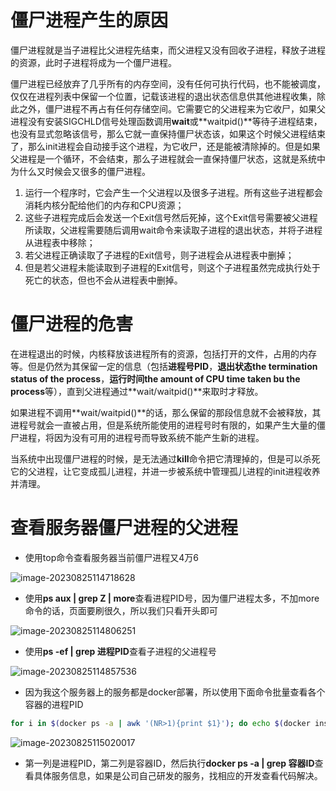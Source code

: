 # 僵尸进程产生的原因

​        僵尸进程就是当子进程比父进程先结束，而父进程又没有回收子进程，释放子进程的资源，此时子进程将成为一个僵尸进程。

​        僵尸进程已经放弃了几乎所有的内存空间，没有任何可执行代码，也不能被调度，仅仅在进程列表中保留一个位置，记载该进程的退出状态信息供其他进程收集，除此之外，僵尸进程不再占有任何存储空间。它需要它的父进程来为它收尸，如果父进程没有安装SIGCHLD信号处理函数调用**wait**或**waitpid()**等待子进程结束，也没有显式忽略该信号，那么它就一直保持僵尸状态该，如果这个时候父进程结束了，那么init进程会自动接手这个进程，为它收尸，还是能被清除掉的。但是如果父进程是一个循环，不会结束，那么子进程就会一直保持僵尸状态，这就是系统中为什么又时候会又很多的僵尸进程。

1. 运行一个程序时，它会产生一个父进程以及很多子进程。所有这些子进程都会消耗内核分配给他们的内存和CPU资源；
2. 这些子进程完成后会发送一个Exit信号然后死掉，这个Exit信号需要被父进程所读取，父进程需要随后调用wait命令来读取子进程的退出状态，并将子进程从进程表中移除；
3. 若父进程正确读取了子进程的Exit信号，则子进程会从进程表中删掉；
4. 但是若父进程未能读取到子进程的Exit信号，则这个子进程虽然完成执行处于死亡的状态，但也不会从进程表中删掉。

# 僵尸进程的危害

​        在进程退出的时候，内核释放该进程所有的资源，包括打开的文件，占用的内存等。但是仍然为其保留一定的信息（包括**进程号PID**，**退出状态the termination status of the process**，**运行时间the amount of CPU time taken bu the process**等），直到父进程通过**wait/waitpid()**来取时才释放。

​        如果进程不调用**wait/waitpid()**的话，那么保留的那段信息就不会被释放，其进程号就会一直被占用，但是系统所能使用的进程号时有限的，如果产生大量的僵尸进程，将因为没有可用的进程号而导致系统不能产生新的进程。

​        当系统中出现僵尸进程的时候，是无法通过**kill**命令把它清理掉的，但是可以杀死它的父进程，让它变成孤儿进程，并进一步被系统中管理孤儿进程的init进程收养并清理。

# 查看服务器僵尸进程的父进程

- 使用top命令查看服务器当前僵尸进程又4万6

![image-20230825114718628](https://niuzhan-1306014148.cos.ap-beijing.myqcloud.com/Typora/image-20230825114718628.png)

- 使用**ps aux | grep Z | more**查看进程PID号，因为僵尸进程太多，不加more命令的话，页面要刷很久，所以我们只看开头即可

![image-20230825114806251](https://niuzhan-1306014148.cos.ap-beijing.myqcloud.com/Typora/image-20230825114806251.png)

- 使用**ps -ef | grep 进程PID**查看子进程的父进程号

![image-20230825114857536](https://niuzhan-1306014148.cos.ap-beijing.myqcloud.com/Typora/image-20230825114857536.png)

- 因为我这个服务器上的服务都是docker部署，所以使用下面命令批量查看各个容器的进程PID

```bash
for i in $(docker ps -a | awk '(NR>1){print $1}'); do echo $(docker inspect -f '{{.State.Pid}}' $i) $i;done
```

![image-20230825115020017](https://niuzhan-1306014148.cos.ap-beijing.myqcloud.com/Typora/image-20230825115020017.png)

- 第一列是进程PID，第二列是容器ID，然后执行**docker ps -a | grep 容器ID**查看具体服务信息，如果是公司自己研发的服务，找相应的开发查看代码解决。